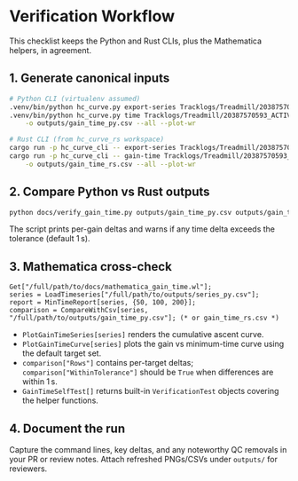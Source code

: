 # Verification Workflow

This checklist keeps the Python and Rust CLIs, plus the Mathematica helpers, in agreement.

## 1. Generate canonical inputs

```bash
# Python CLI (virtualenv assumed)
.venv/bin/python hc_curve.py export-series Tracklogs/Treadmill/20387570593_ACTIVITY.fit -o outputs/series_py.csv
.venv/bin/python hc_curve.py time Tracklogs/Treadmill/20387570593_ACTIVITY.fit -g 50,100 200ft --gains-from docs/targets_example.txt \
    -o outputs/gain_time_py.csv --all --plot-wr

# Rust CLI (from hc_curve_rs workspace)
cargo run -p hc_curve_cli -- export-series Tracklogs/Treadmill/20387570593_ACTIVITY.fit -o outputs/series_rs.csv
cargo run -p hc_curve_cli -- gain-time Tracklogs/Treadmill/20387570593_ACTIVITY.fit -g 50,100 200ft --gains-from docs/targets_example.txt \
    -o outputs/gain_time_rs.csv --all --plot-wr
```

## 2. Compare Python vs Rust outputs

```bash
python docs/verify_gain_time.py outputs/gain_time_py.csv outputs/gain_time_rs.csv --tolerance 1.0
```

The script prints per-gain deltas and warns if any time delta exceeds the tolerance (default 1 s).

## 3. Mathematica cross-check

```wolfram
Get["/full/path/to/docs/mathematica_gain_time.wl"];
series = LoadTimeseries["/full/path/to/outputs/series_py.csv"];
report = MinTimeReport[series, {50, 100, 200}];
comparison = CompareWithCsv[series, "/full/path/to/outputs/gain_time_py.csv"]; (* or gain_time_rs.csv *)
```

- `PlotGainTimeSeries[series]` renders the cumulative ascent curve.
- `PlotGainTimeCurve[series]` plots the gain vs minimum-time curve using the default target set.
- `comparison["Rows"]` contains per-target deltas; `comparison["WithinTolerance"]` should be `True` when differences are within 1 s.
- `GainTimeSelfTest[]` returns built-in `VerificationTest` objects covering the helper functions.

## 4. Document the run

Capture the command lines, key deltas, and any noteworthy QC removals in your PR or review notes. Attach refreshed PNGs/CSVs under `outputs/` for reviewers.
